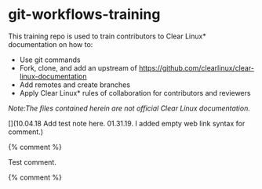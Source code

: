 # git-workflows-training

This training repo is used to train contributors to Clear Linux\* documentation on how to:

* Use git commands
* Fork, clone, and add an upstream of https://github.com/clearlinux/clear-linux-documentation
* Add remotes and create branches
* Apply Clear Linux\* rules of collaboration for contributors and reviewers

*Note:The files contained herein are not official Clear Linux documentation.*
 
[](10.04.18 Add test note here. 01.31.19. I added empty web link syntax for comment.)

{% comment %}

Test comment. 

{% comment %}

